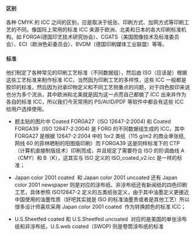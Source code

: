 

#### 区别

各种 CMYK 的 ICC 之间的区别，应是取决于纸张、印刷方式、加网方式等印刷工艺的不同。像国际上常用的标准 ICC 来源于欧洲、北美和日本的各大印刷标准机构，如 FORGA(德国印艺技术研究协会）、CGATS（美国图像技术及标准委员会）、ECI（欧洲色彩委员会）、BVDM（德国印刷媒体工业联盟）等等。

<!--more-->

#### 标准

他们制定了各种常见的印刷工艺标准（不同数据组），然后由 ISO（应该是）根据这些工艺标准来制作标准 ICC，当然因为印刷工艺的多样性，这些 ICC 一般都是胶印的标准，然后因为对承印物定义和不同工艺侧重点的问题，对于四色胶印来说也分为多个流派，其中欧洲和北美就是因为这一点而自己都做了 ICC 出来并作为各自的标准 ICC，所以我们今天常用的 PS/AI/ID/PDF 等软件中都会有这些 ICC 给用户选择使用。

- 题主贴的图片中 Coated FORGA27（ISO 12647-2:2004) 和 Coated FORGA39（ISO 12647-2:2004) 是 FORG 的不同数据组生成的 ICC，其中 FORGA27 是根据 12647-2:2004 中的 1or2 类纸（115 g/m2 的商业单张纸, 网线 60 的菲林晒制的阳图版印刷）而 FORGA39 这是同样标准下的 CTP（计算机直接制版技术）印刷而成，并且规定了需要符合 ISO 的阶调曲线 A（CMY）和 B（K），这其实与 ISO 定义的 ISO_coated_v2.icc 是一样的标准；

- Japan color 2001 coated  和 Japan color 2001 uncoated 还有 Japan color 2001 newspaper 则是对应的涂布纸、非涂布纸还有新闻纸的四色印刷工艺，具体参照 ISO12647-2 定义的五类纸张定义，由于其中油墨定义更接近中国使用的油墨性质（好吧其实就是 ISO 的标准油墨贵或者是其他工艺）所以很多设计师喜欢采用 Japan color 2001 coated  作为转换颜色的标准 ICC；

- U.S.Sheetfed coated 和 U.S.Sheetfed uncoated  对应的是美国的单张涂布纸和非涂布纸，U.S.web coated（SWOP) 则是卷筒涂布纸的标准
